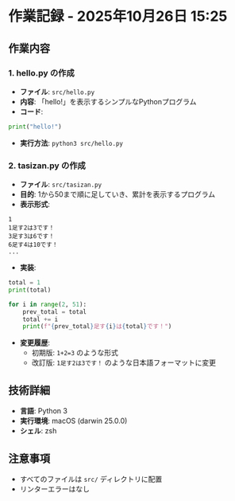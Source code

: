 # 作業記録 - 2025年10月26日 15:25

## 作業内容

### 1. hello.py の作成
- **ファイル**: `src/hello.py`
- **内容**: 「hello!」を表示するシンプルなPythonプログラム
- **コード**:
```python
print("hello!")
```
- **実行方法**: `python3 src/hello.py`

### 2. tasizan.py の作成
- **ファイル**: `src/tasizan.py`
- **目的**: 1から50まで順に足していき、累計を表示するプログラム
- **表示形式**:
```
1
1足す2は3です！
3足す3は6です！
6足す4は10です！
...
```

- **実装**:
```python
total = 1
print(total)

for i in range(2, 51):
    prev_total = total
    total += i
    print(f"{prev_total}足す{i}は{total}です！")
```

- **変更履歴**:
  - 初期版: `1+2=3` のような形式
  - 改訂版: `1足す2は3です！` のような日本語フォーマットに変更

## 技術詳細

- **言語**: Python 3
- **実行環境**: macOS (darwin 25.0.0)
- **シェル**: zsh

## 注意事項

- すべてのファイルは `src/` ディレクトリに配置
- リンターエラーはなし

